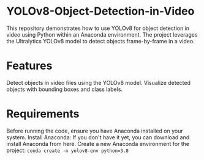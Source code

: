 # YOLOv8-Object-Detection-in-Video
This repository demonstrates how to use YOLOv8 for object detection in video using Python within an Anaconda environment. The project leverages the Ultralytics YOLOv8 model to detect objects frame-by-frame in a video.
# Features
Detect objects in video files using the YOLOv8 model.
Visualize detected objects with bounding boxes and class labels.
# Requirements
Before running the code, ensure you have Anaconda installed on your system.
Install Anaconda: If you don't have it yet, you can download and install Anaconda from here.
Create a new Anaconda environment for the project:
`conda create -n yolov8-env python=3.8`

